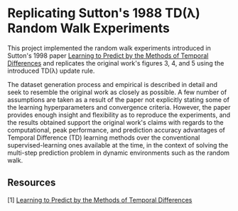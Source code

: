 # Replicating Sutton's 1988 TD(λ) Random Walk Experiments

This project implemented the random walk experiments introduced in Sutton's 1998 paper [Learning to Predict by the Methods of
Temporal Differences](http://incompleteideas.net/papers/sutton-88-with-erratum.pdf) and replicates the original work's figures
3, 4, and 5 using the introduced TD(λ) update rule.

The dataset generation process and empirical is described in detail and seek to resemble the original work as closely
as possible. A few number of assumptions are taken as a result of the paper not explicitly stating some of the learning
hyperparameters and convergence criteria. However, the paper provides enough insight and flexibility as to reproduce the
experiments, and the results obtained support the original work's claims with regards to the
computational, peak performance, and prediction accuracy advantages of Temporal Difference (TD) learning methods over the
conventional supervised-learning ones available at the time, in the context of solving the multi-step prediction problem 
in dynamic environments such as the random walk.

## Resources

[1] [Learning to Predict by the Methods of Temporal Differences](http://incompleteideas.net/papers/sutton-88-with-erratum.pdf)
